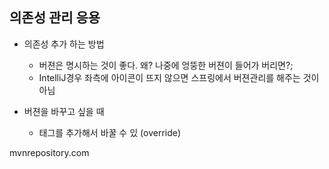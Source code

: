 ## 의존성 관리 응용
- 의존성 추가 하는 방법
  - 버젼은 명시하는 것이 좋다. 왜? 나중에 엉뚱한 버젼이 들어가 버리면?;
  - IntelliJ경우 좌측에 아이콘이 뜨지 않으면 스프링에서 버젼관리를 해주는 것이 아님

- 버젼을 바꾸고 싶을 때
  -  <properties> 태그를 추가해서 바꿀 수 있 (override)


mvnrepository.com
